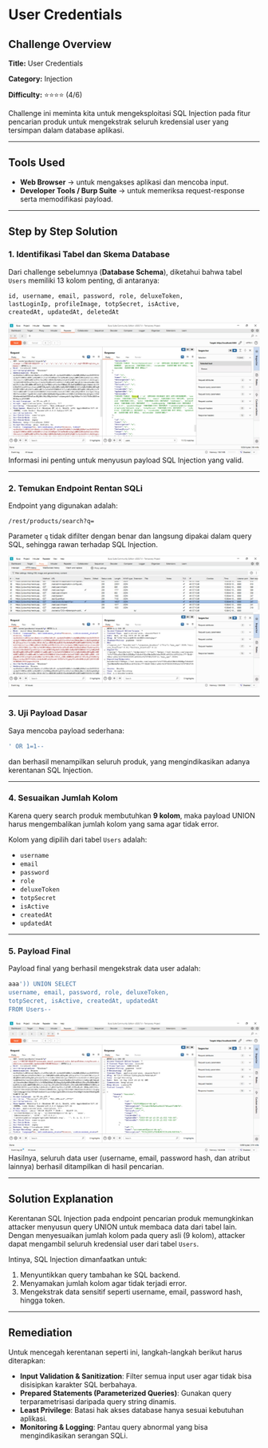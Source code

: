 # User Credentials

## Challenge Overview

**Title:** User Credentials

**Category:** Injection

**Difficulty:** ⭐⭐⭐⭐ (4/6)

Challenge ini meminta kita untuk mengeksploitasi SQL Injection pada fitur pencarian produk untuk mengekstrak seluruh kredensial user yang tersimpan dalam database aplikasi.

---

## Tools Used

* **Web Browser** → untuk mengakses aplikasi dan mencoba input.
* **Developer Tools / Burp Suite** → untuk memeriksa request-response serta memodifikasi payload.

---

## Step by Step Solution

### 1. Identifikasi Tabel dan Skema Database

Dari challenge sebelumnya (**Database Schema**), diketahui bahwa tabel `Users` memiliki 13 kolom penting, di antaranya:

```
id, username, email, password, role, deluxeToken,
lastLoginIp, profileImage, totpSecret, isActive,
createdAt, updatedAt, deletedAt
```
![alt text](assets/ephemeral1.jpg)
Informasi ini penting untuk menyusun payload SQL Injection yang valid.

---

### 2. Temukan Endpoint Rentan SQLi

Endpoint yang digunakan adalah:

```
/rest/products/search?q=
```

Parameter `q` tidak difilter dengan benar dan langsung dipakai dalam query SQL, sehingga rawan terhadap SQL Injection.

![alt text](assets/database1.jpg)

---

### 3. Uji Payload Dasar

Saya mencoba payload sederhana:

```sql
' OR 1=1--
```

dan berhasil menampilkan seluruh produk, yang mengindikasikan adanya kerentanan SQL Injection.

---

### 4. Sesuaikan Jumlah Kolom

Karena query search produk membutuhkan **9 kolom**, maka payload UNION harus mengembalikan jumlah kolom yang sama agar tidak error.

Kolom yang dipilih dari tabel `Users` adalah:

* `username`
* `email`
* `password`
* `role`
* `deluxeToken`
* `totpSecret`
* `isActive`
* `createdAt`
* `updatedAt`

---

### 5. Payload Final

Payload final yang berhasil mengekstrak data user adalah:

```sql
aaa')) UNION SELECT 
username, email, password, role, deluxeToken,
totpSecret, isActive, createdAt, updatedAt 
FROM Users--
```
![alt text](assets/user1.jpg)
Hasilnya, seluruh data user (username, email, password hash, dan atribut lainnya) berhasil ditampilkan di hasil pencarian.

---

## Solution Explanation

Kerentanan SQL Injection pada endpoint pencarian produk memungkinkan attacker menyusun query UNION untuk membaca data dari tabel lain. Dengan menyesuaikan jumlah kolom pada query asli (9 kolom), attacker dapat mengambil seluruh kredensial user dari tabel `Users`.

Intinya, SQL Injection dimanfaatkan untuk:

1. Menyuntikkan query tambahan ke SQL backend.
2. Menyamakan jumlah kolom agar tidak terjadi error.
3. Mengekstrak data sensitif seperti username, email, password hash, hingga token.

---

## Remediation

Untuk mencegah kerentanan seperti ini, langkah-langkah berikut harus diterapkan:

* **Input Validation & Sanitization**: Filter semua input user agar tidak bisa disisipkan karakter SQL berbahaya.
* **Prepared Statements (Parameterized Queries)**: Gunakan query terparametrisasi daripada query string dinamis.
* **Least Privilege**: Batasi hak akses database hanya sesuai kebutuhan aplikasi.
* **Monitoring & Logging**: Pantau query abnormal yang bisa mengindikasikan serangan SQLi.